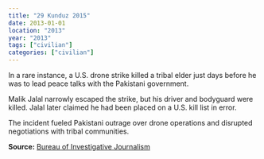 ```yaml
---
title: "29 Kunduz 2015"
date: 2013-01-01
location: "2013"
year: "2013"
tags: ["civilian"]
categories: ["civilian"]
---
```



In a rare instance, a U.S. drone strike killed a tribal elder just days before he was to lead peace talks with the Pakistani government.

Malik Jalal narrowly escaped the strike, but his driver and bodyguard were killed. Jalal later claimed he had been placed on a U.S. kill list in error.

The incident fueled Pakistani outrage over drone operations and disrupted negotiations with tribal communities.

**Source:** [Bureau of Investigative Journalism](https://www.thebureauinvestigates.com/stories/2016-04-21/the-man-on-the-drone-programs-hit-list)
